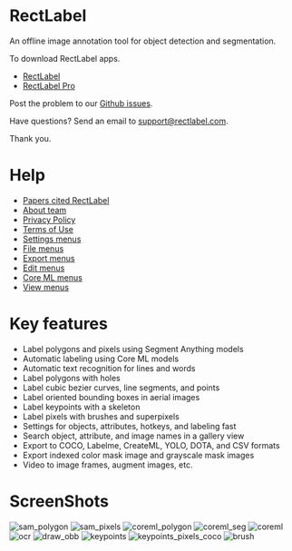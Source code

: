 # RectLabel
An offline image annotation tool for object detection and segmentation.

To download RectLabel apps.
- [RectLabel](https://apps.apple.com/app/id1210181730)
- [RectLabel Pro](https://apps.apple.com/app/id1490990105)

Post the problem to our [Github issues](https://github.com/ryouchinsa/Rectlabel-support/issues).

Have questions? Send an email to support@rectlabel.com.

Thank you.

# Help
- [Papers cited RectLabel](https://rectlabel.com/papers)
- [About team](https://github.com/ryouchinsa/ryouchinsa.github.io/issues/10)
- [Privacy Policy](https://rectlabel.com/privacy)
- [Terms of Use](https://rectlabel.com/terms)
- [Settings menus](https://github.com/ryouchinsa/ryouchinsa.github.io/issues/3)
- [File menus](https://github.com/ryouchinsa/ryouchinsa.github.io/issues/4)
- [Export menus](https://github.com/ryouchinsa/ryouchinsa.github.io/issues/5)
- [Edit menus](https://github.com/ryouchinsa/ryouchinsa.github.io/issues/6)
- [Core ML menus](https://github.com/ryouchinsa/ryouchinsa.github.io/issues/7)
- [View menus](https://github.com/ryouchinsa/ryouchinsa.github.io/issues/8)

# Key features
- Label polygons and pixels using Segment Anything models
- Automatic labeling using Core ML models
- Automatic text recognition for lines and words
- Label polygons with holes
- Label cubic bezier curves, line segments, and points
- Label oriented bounding boxes in aerial images
- Label keypoints with a skeleton
- Label pixels with brushes and superpixels
- Settings for objects, attributes, hotkeys, and labeling fast
- Search object, attribute, and image names in a gallery view
- Export to COCO, Labelme, CreateML, YOLO, DOTA, and CSV formats
- Export indexed color mask image and grayscale mask images
- Video to image frames, augment images, etc.

# ScreenShots
![sam_polygon](https://github.com/ryouchinsa/Rectlabel-support/assets/1954306/3574eecf-3097-45d9-851d-bbf7e17e2ed0)
![sam_pixels](https://github.com/ryouchinsa/Rectlabel-support/assets/1954306/9ebbe1a7-fe2f-4dbd-8b97-378f959d37d7)
![coreml_polygon](https://github.com/ryouchinsa/Rectlabel-support/assets/1954306/582a0172-d1b1-47a0-ad2f-c89d6fc1d79a)
![coreml_seg](https://github.com/ryouchinsa/Rectlabel-support/assets/1954306/ac37a13e-0132-4494-8b53-3eff819bf6cc)
![coreml](https://github.com/ryouchinsa/Rectlabel-support/assets/1954306/df32b734-4df0-470e-8483-e60fd372a945)
![ocr](https://github.com/ryouchinsa/Rectlabel-support/assets/1954306/382e6277-bc6c-4835-a74e-5aba983c9a52)
![draw_obb](https://github.com/ryouchinsa/ryouchinsa.github.io/assets/1954306/37c1fdd8-5a68-47ca-9df9-b192ceed171e)
![keypoints](https://github.com/ryouchinsa/Rectlabel-support/assets/1954306/61b055ee-9e37-4260-87c7-36f121b54d6d)
![keypoints_pixels_coco](https://github.com/ryouchinsa/Rectlabel-support/assets/1954306/10b64a2c-c501-475e-abdf-60de0199533a)
![brush](https://github.com/ryouchinsa/Rectlabel-support/assets/1954306/cbb97abb-dd99-4366-ab7a-4a872f671715)
